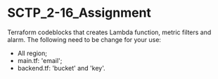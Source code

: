 # SCTP_2-16_Assignment
Terraform codeblocks that creates Lambda function, metric filters and alarm.
The following need to be change for your use:
- All region;
- main.tf: 'email';
- backend.tf: 'bucket' and 'key'.
